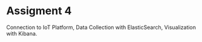 # Assigment 4

Connection to IoT Platform, Data Collection with ElasticSearch, Visualization with Kibana.
